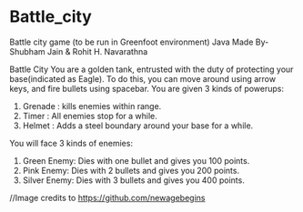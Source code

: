 # Battle_city
Battle city game (to be run in Greenfoot environment) Java
Made By- Shubham Jain & Rohit H. Navarathna

Battle City 
You are a golden tank, entrusted with the duty of protecting your base(indicated as Eagle).
To do this, you can move around using arrow keys, and fire bullets using spacebar.
You are given 3 kinds of powerups:
1) Grenade : kills enemies within range.
2) Timer : All enemies stop for a while.
3) Helmet : Adds a steel boundary around your base for a while.

You will face 3 kinds of enemies:
1) Green Enemy: Dies with one bullet and gives you 100 points.
2) Pink Enemy: Dies with 2 bullets and gives you 200 points.
3) Silver Enemy: Dies with 3 bullets and gives you 400 points.

//Image credits to https://github.com/newagebegins
